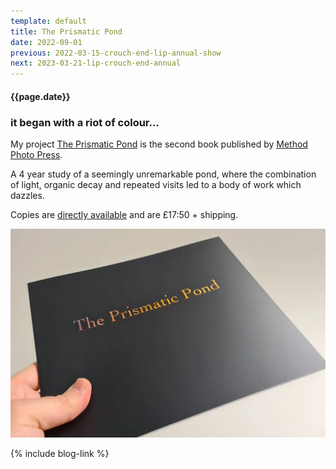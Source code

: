 ```yaml
---
template: default
title: The Prismatic Pond
date: 2022-09-01
previous: 2022-03-15-crouch-end-lip-annual-show
next: 2023-03-21-lip-crouch-end-annual
---
```


#### {{page.date}}

### it began with a riot of colour…

My project [The Prismatic Pond](../the-prismatic-pond) is the second book published by [Method Photo Press](https://methodphotopress.co.uk).

A 4 year study of a seemingly unremarkable pond, where the combination of light, organic decay and repeated visits led to a body of work which dazzles.

Copies are [directly available](https://methodphotopress.co.uk) and are £17:50 + shipping.

![{{page.title}}](../books/the-prismatic-pond-01.webp "{{page.title}}")

{% include blog-link %}